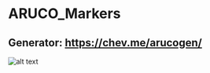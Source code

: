 # ARUCO_Markers

## Generator: https://chev.me/arucogen/

![alt text](https://www.researchgate.net/publication/350334976/figure/fig1/AS:1004691324428288@1616548486450/ArUco-markers-with-different-matrix-sizes-4x4-5x5-6x6-7x7-matrices.ppm)
